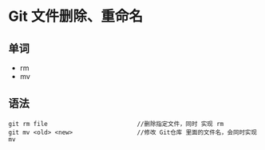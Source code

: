 # Git 文件删除、重命名

## 单词

+ rm
+ mv

## 语法

```git
git rm file							//删除指定文件，同时 实现 rm
git mv <old> <new>					//修改 Git仓库 里面的文件名，会同时实现 mv
```

